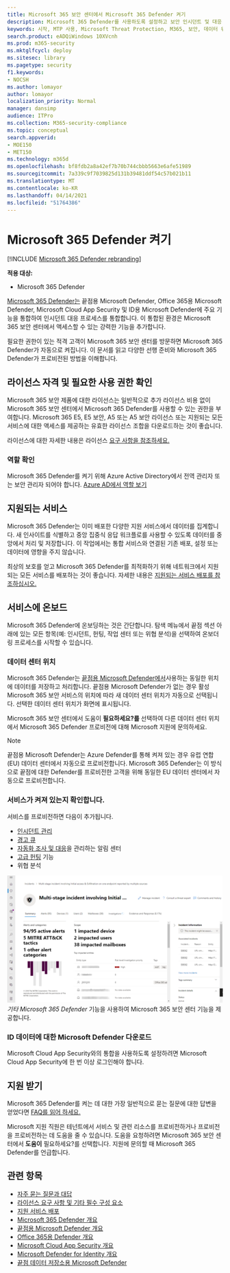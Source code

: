 ```yaml
---
title: Microsoft 365 보안 센터에서 Microsoft 365 Defender 켜기
description: Microsoft 365 Defender를 사용하도록 설정하고 보안 인시던트 및 대응 통합을 시작하는 방법을 학습합니다.
keywords: 시작, MTP 사용, Microsoft Threat Protection, M365, 보안, 데이터 위치, 필요한 사용 권한, 라이선스 자격, 설정 페이지
search.product: eADQiWindows 10XVcnh
ms.prod: m365-security
ms.mktglfcycl: deploy
ms.sitesec: library
ms.pagetype: security
f1.keywords:
- NOCSH
ms.author: lomayor
author: lomayor
localization_priority: Normal
manager: dansimp
audience: ITPro
ms.collection: M365-security-compliance
ms.topic: conceptual
search.appverid:
- MOE150
- MET150
ms.technology: m365d
ms.openlocfilehash: bf8fdb2a8a42ef7b70b744cbbb5663e6afe51989
ms.sourcegitcommit: 7a339c9f7039825d131b39481ddf54c57b021b11
ms.translationtype: MT
ms.contentlocale: ko-KR
ms.lasthandoff: 04/14/2021
ms.locfileid: "51764386"
---
```

# <a name="turn-on-microsoft-365-defender"></a>Microsoft 365 Defender 켜기

[!INCLUDE [Microsoft 365 Defender rebranding](../includes/microsoft-defender.md)]


**적용 대상:**
- Microsoft 365 Defender

[Microsoft 365 Defender는](microsoft-365-defender.md) 끝점용 Microsoft Defender, Office 365용 Microsoft Defender, Microsoft Cloud App Security 및 ID용 Microsoft Defender에 주요 기능을 통합하여 인시던트 대응 프로세스를 통합합니다. 이 통합된 환경은 Microsoft 365 보안 센터에서 액세스할 수 있는 강력한 기능을 추가합니다.

필요한 권한이 있는 적격 고객이 Microsoft 365 보안 센터를 방문하면 Microsoft 365 Defender가 자동으로 켜집니다. 이 문서를 읽고 다양한 선행 준비와 Microsoft 365 Defender가 프로비전된 방법을 이해합니다.

## <a name="check-license-eligibility-and-required-permissions"></a>라이선스 자격 및 필요한 사용 권한 확인

Microsoft 365 보안 제품에 대한 라이선스는 일반적으로 추가 라이선스 비용 없이 Microsoft 365 보안 센터에서 Microsoft 365 Defender를 사용할 수 있는 권한을 부여합니다. Microsoft 365 E5, E5 보안, A5 또는 A5 보안 라이선스 또는 지원되는 모든 서비스에 대한 액세스를 제공하는 유효한 라이선스 조합을 다운로드하는 것이 좋습니다.

라이선스에 대한 자세한 내용은 라이선스 [요구 사항을 참조하세요.](prerequisites.md#licensing-requirements)

### <a name="check-your-role"></a>역할 확인

Microsoft 365 Defender를 켜기 위해 Azure Active Directory에서 전역 관리자 또는 보안 관리자 되어야 합니다.   [Azure AD에서 역할 보기](/azure/active-directory/users-groups-roles/directory-manage-roles-portal)

## <a name="supported-services"></a>지원되는 서비스

Microsoft 365 Defender는 이미 배포한 다양한 지원 서비스에서 데이터를 집계합니다. 새 인사이트를 식별하고 중앙 집중식 응답 워크플로를 사용할 수 있도록 데이터를 중앙에서 처리 및 저장합니다. 이 작업에서는 통합 서비스와 연결된 기존 배포, 설정 또는 데이터에 영향을 주지 않습니다.

최상의 보호를 얻고 Microsoft 365 Defender를 최적화하기 위해 네트워크에서 지원되는 모든 서비스를 배포하는 것이 좋습니다. 자세한 내용은 [지원되는 서비스 배포를 참조하십시오.](deploy-supported-services.md)

## <a name="onboard-to-the-service"></a>서비스에 온보드
Microsoft 365 Defender에 온보딩하는 것은 간단합니다. 탐색 메뉴에서 끝점 섹션 아래에 있는 모든 항목(예: 인시던트, 헌팅, 작업 센터 또는 위협 분석)을 선택하여 온보더링 프로세스를 시작할 수 있습니다. 

### <a name="data-center-location"></a>데이터 센터 위치

Microsoft 365 Defender는 [끝점용 Microsoft Defender에서](/windows/security/threat-protection/microsoft-defender-atp/data-storage-privacy)사용하는 동일한 위치에 데이터를 저장하고 처리합니다. 끝점용 Microsoft Defender가 없는 경우 활성 Microsoft 365 보안 서비스의 위치에 따라 새 데이터 센터 위치가 자동으로 선택됩니다. 선택한 데이터 센터 위치가 화면에 표시됩니다.

Microsoft 365 보안 센터에서 도움이 **필요하세요?를** 선택하여 다른 데이터 센터 위치에서 Microsoft 365 Defender 프로비전에 대해 Microsoft 지원에 문의하세요.

> [!NOTE]
> 끝점용 Microsoft Defender는 Azure Defender를 통해 켜져 있는 경우 유럽 연합(EU) 데이터 센터에서 자동으로 프로비전합니다. Microsoft 365 Defender는 이 방식으로 끝점에 대한 Defender를 프로비전한 고객을 위해 동일한 EU 데이터 센터에서 자동으로 프로비전합니다.

### <a name="confirm-that-the-service-is-on"></a>서비스가 켜져 있는지 확인합니다.

서비스를 프로비전하면 다음이 추가됩니다.

- [인시던트 관리](incidents-overview.md)
- [경고 큐](investigate-alerts.md)
- [자동화 조사 및 대응](m365d-autoir.md)을 관리하는 알림 센터
- [고급 헌팅](advanced-hunting-overview.md) 기능
- 위협 분석

![Microsoft 365 Defender가 있는 Microsoft 365 보안 센터 탐색 창의 이미지는 인시던트 관리 및 ](../../media/overview-incident.png)
 *기타 Microsoft 365 Defender* 기능을 사용하여 Microsoft 365 보안 센터 기능을 제공합니다.

### <a name="getting-microsoft-defender-for-identity-data"></a>ID 데이터에 대한 Microsoft Defender 다운로드 
Microsoft Cloud App Security와의 통합을 사용하도록 설정하려면 Microsoft Cloud App Security에 한 번 이상 로그인해야 합니다.

## <a name="get-assistance"></a>지원 받기

Microsoft 365 Defender를 켜는 데 대한 가장 일반적으로 묻는 질문에 대한 답변을 얻었다면 [FAQ를 읽어 하세요.](m365d-enable-faq.md)

Microsoft 지원 직원은 테넌트에서 서비스 및 관련 리소스를 프로비전하거나 프로비전을 프로비전하는 데 도움을 줄 수 있습니다. 도움을 요청하려면 Microsoft 365 보안 센터에서 **도움이** 필요하세요?를 선택합니다. 지원에 문의할 때 Microsoft 365 Defender를 언급합니다.

## <a name="related-topics"></a>관련 항목

- [자주 묻는 질문과 대답](m365d-enable-faq.md)
- [라이선스 요구 사항 및 기타 필수 구성 요소](prerequisites.md)
- [지원 서비스 배포](deploy-supported-services.md)
- [Microsoft 365 Defender 개요](microsoft-365-defender.md)
- [끝점용 Microsoft Defender 개요](../defender-endpoint/microsoft-defender-endpoint.md)
- [Office 365용 Defender 개요](../office-365-security/defender-for-office-365.md)
- [Microsoft Cloud App Security 개요](/cloud-app-security/what-is-cloud-app-security)
- [Microsoft Defender for Identity 개요](/azure-advanced-threat-protection/what-is-atp)
- [끝점 데이터 저장소용 Microsoft Defender](../defender-endpoint/data-storage-privacy.md)
